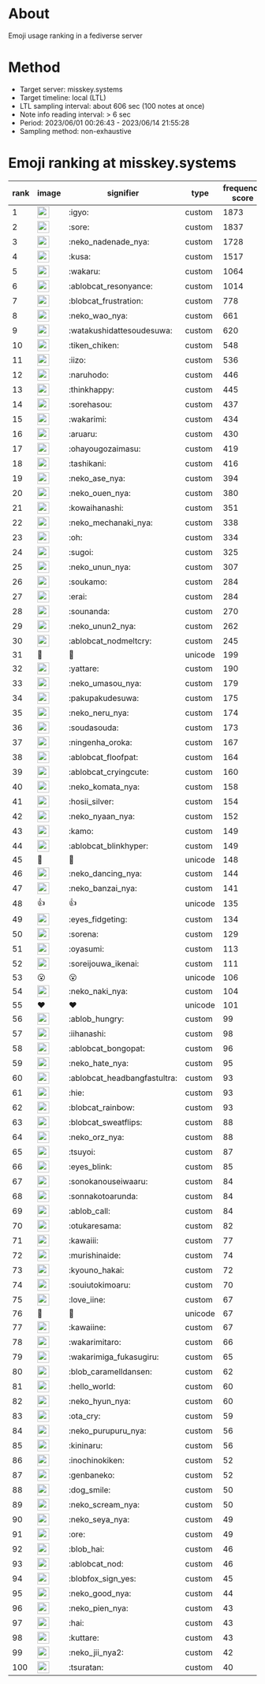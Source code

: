 # About
Emoji usage ranking in a fediverse server

# Method
- Target server: misskey.systems
- Target timeline: local (LTL)
- LTL sampling interval: about 606 sec (100 notes at once)
- Note info reading interval: > 6 sec
- Period: 2023/06/01 00:26:43 - 2023/06/14 21:55:28 
- Sampling method: non-exhaustive

# Emoji ranking at misskey.systems

|rank|image|signifier|type|frequency score|
|----|----|----|----|----|
|1|<img height="24" src="https://misskey.systems/emoji/igyo.webp">|:igyo:|custom|1873|
|2|<img height="24" src="https://misskey.systems/emoji/sore.webp">|:sore:|custom|1837|
|3|<img height="24" src="https://misskey.systems/emoji/neko_nadenade_nya.webp">|:neko_nadenade_nya:|custom|1728|
|4|<img height="24" src="https://misskey.systems/emoji/kusa.webp">|:kusa:|custom|1517|
|5|<img height="24" src="https://misskey.systems/emoji/wakaru.webp">|:wakaru:|custom|1064|
|6|<img height="24" src="https://misskey.systems/emoji/ablobcat_resonyance.webp">|:ablobcat_resonyance:|custom|1014|
|7|<img height="24" src="https://misskey.systems/emoji/blobcat_frustration.webp">|:blobcat_frustration:|custom|778|
|8|<img height="24" src="https://misskey.systems/emoji/neko_wao_nya.webp">|:neko_wao_nya:|custom|661|
|9|<img height="24" src="https://misskey.systems/emoji/watakushidattesoudesuwa.webp">|:watakushidattesoudesuwa:|custom|620|
|10|<img height="24" src="https://misskey.systems/emoji/tiken_chiken.webp">|:tiken_chiken:|custom|548|
|11|<img height="24" src="https://misskey.systems/emoji/iizo.webp">|:iizo:|custom|536|
|12|<img height="24" src="https://misskey.systems/emoji/naruhodo.webp">|:naruhodo:|custom|446|
|13|<img height="24" src="https://misskey.systems/emoji/thinkhappy.webp">|:thinkhappy:|custom|445|
|14|<img height="24" src="https://misskey.systems/emoji/sorehasou.webp">|:sorehasou:|custom|437|
|15|<img height="24" src="https://misskey.systems/emoji/wakarimi.webp">|:wakarimi:|custom|434|
|16|<img height="24" src="https://misskey.systems/emoji/aruaru.webp">|:aruaru:|custom|430|
|17|<img height="24" src="https://misskey.systems/emoji/ohayougozaimasu.webp">|:ohayougozaimasu:|custom|419|
|18|<img height="24" src="https://misskey.systems/emoji/tashikani.webp">|:tashikani:|custom|416|
|19|<img height="24" src="https://misskey.systems/emoji/neko_ase_nya.webp">|:neko_ase_nya:|custom|394|
|20|<img height="24" src="https://misskey.systems/emoji/neko_ouen_nya.webp">|:neko_ouen_nya:|custom|380|
|21|<img height="24" src="https://misskey.systems/emoji/kowaihanashi.webp">|:kowaihanashi:|custom|351|
|22|<img height="24" src="https://misskey.systems/emoji/neko_mechanaki_nya.webp">|:neko_mechanaki_nya:|custom|338|
|23|<img height="24" src="https://misskey.systems/emoji/oh.webp">|:oh:|custom|334|
|24|<img height="24" src="https://misskey.systems/emoji/sugoi.webp">|:sugoi:|custom|325|
|25|<img height="24" src="https://misskey.systems/emoji/neko_unun_nya.webp">|:neko_unun_nya:|custom|307|
|26|<img height="24" src="https://misskey.systems/emoji/soukamo.webp">|:soukamo:|custom|284|
|27|<img height="24" src="https://misskey.systems/emoji/erai.webp">|:erai:|custom|284|
|28|<img height="24" src="https://misskey.systems/emoji/sounanda.webp">|:sounanda:|custom|270|
|29|<img height="24" src="https://misskey.systems/emoji/neko_unun2_nya.webp">|:neko_unun2_nya:|custom|262|
|30|<img height="24" src="https://misskey.systems/emoji/ablobcat_nodmeltcry.webp">|:ablobcat_nodmeltcry:|custom|245|
|31|🍗|🍗|unicode|199|
|32|<img height="24" src="https://misskey.systems/emoji/yattare.webp">|:yattare:|custom|190|
|33|<img height="24" src="https://misskey.systems/emoji/neko_umasou_nya.webp">|:neko_umasou_nya:|custom|179|
|34|<img height="24" src="https://misskey.systems/emoji/pakupakudesuwa.webp">|:pakupakudesuwa:|custom|175|
|35|<img height="24" src="https://misskey.systems/emoji/neko_neru_nya.webp">|:neko_neru_nya:|custom|174|
|36|<img height="24" src="https://misskey.systems/emoji/soudasouda.webp">|:soudasouda:|custom|173|
|37|<img height="24" src="https://misskey.systems/emoji/ningenha_oroka.webp">|:ningenha_oroka:|custom|167|
|38|<img height="24" src="https://misskey.systems/emoji/ablobcat_floofpat.webp">|:ablobcat_floofpat:|custom|164|
|39|<img height="24" src="https://misskey.systems/emoji/ablobcat_cryingcute.webp">|:ablobcat_cryingcute:|custom|160|
|40|<img height="24" src="https://misskey.systems/emoji/neko_komata_nya.webp">|:neko_komata_nya:|custom|158|
|41|<img height="24" src="https://misskey.systems/emoji/hosii_silver.webp">|:hosii_silver:|custom|154|
|42|<img height="24" src="https://misskey.systems/emoji/neko_nyaan_nya.webp">|:neko_nyaan_nya:|custom|152|
|43|<img height="24" src="https://misskey.systems/emoji/kamo.webp">|:kamo:|custom|149|
|44|<img height="24" src="https://misskey.systems/emoji/ablobcat_blinkhyper.webp">|:ablobcat_blinkhyper:|custom|149|
|45|🎉|🎉|unicode|148|
|46|<img height="24" src="https://misskey.systems/emoji/neko_dancing_nya.webp">|:neko_dancing_nya:|custom|144|
|47|<img height="24" src="https://misskey.systems/emoji/neko_banzai_nya.webp">|:neko_banzai_nya:|custom|141|
|48|👍|👍|unicode|135|
|49|<img height="24" src="https://misskey.systems/emoji/eyes_fidgeting.webp">|:eyes_fidgeting:|custom|134|
|50|<img height="24" src="https://misskey.systems/emoji/sorena.webp">|:sorena:|custom|129|
|51|<img height="24" src="https://misskey.systems/emoji/oyasumi.webp">|:oyasumi:|custom|113|
|52|<img height="24" src="https://misskey.systems/emoji/soreijouwa_ikenai.webp">|:soreijouwa_ikenai:|custom|111|
|53|😮|😮|unicode|106|
|54|<img height="24" src="https://misskey.systems/emoji/neko_naki_nya.webp">|:neko_naki_nya:|custom|104|
|55|❤|❤|unicode|101|
|56|<img height="24" src="https://misskey.systems/emoji/ablob_hungry.webp">|:ablob_hungry:|custom|99|
|57|<img height="24" src="https://misskey.systems/emoji/iihanashi.webp">|:iihanashi:|custom|98|
|58|<img height="24" src="https://misskey.systems/emoji/ablobcat_bongopat.webp">|:ablobcat_bongopat:|custom|96|
|59|<img height="24" src="https://misskey.systems/emoji/neko_hate_nya.webp">|:neko_hate_nya:|custom|95|
|60|<img height="24" src="https://misskey.systems/emoji/ablobcat_headbangfastultra.webp">|:ablobcat_headbangfastultra:|custom|93|
|61|<img height="24" src="https://misskey.systems/emoji/hie.webp">|:hie:|custom|93|
|62|<img height="24" src="https://misskey.systems/emoji/blobcat_rainbow.webp">|:blobcat_rainbow:|custom|93|
|63|<img height="24" src="https://misskey.systems/emoji/blobcat_sweatflips.webp">|:blobcat_sweatflips:|custom|88|
|64|<img height="24" src="https://misskey.systems/emoji/neko_orz_nya.webp">|:neko_orz_nya:|custom|88|
|65|<img height="24" src="https://misskey.systems/emoji/tsuyoi.webp">|:tsuyoi:|custom|87|
|66|<img height="24" src="https://misskey.systems/emoji/eyes_blink.webp">|:eyes_blink:|custom|85|
|67|<img height="24" src="https://misskey.systems/emoji/sonokanouseiwaaru.webp">|:sonokanouseiwaaru:|custom|84|
|68|<img height="24" src="https://misskey.systems/emoji/sonnakotoarunda.webp">|:sonnakotoarunda:|custom|84|
|69|<img height="24" src="https://misskey.systems/emoji/ablob_call.webp">|:ablob_call:|custom|84|
|70|<img height="24" src="https://misskey.systems/emoji/otukaresama.webp">|:otukaresama:|custom|82|
|71|<img height="24" src="https://misskey.systems/emoji/kawaiii.webp">|:kawaiii:|custom|77|
|72|<img height="24" src="https://misskey.systems/emoji/murishinaide.webp">|:murishinaide:|custom|74|
|73|<img height="24" src="https://misskey.systems/emoji/kyouno_hakai.webp">|:kyouno_hakai:|custom|72|
|74|<img height="24" src="https://misskey.systems/emoji/souiutokimoaru.webp">|:souiutokimoaru:|custom|70|
|75|<img height="24" src="https://misskey.systems/emoji/love_iine.webp">|:love_iine:|custom|67|
|76|🤔|🤔|unicode|67|
|77|<img height="24" src="https://misskey.systems/emoji/kawaiine.webp">|:kawaiine:|custom|67|
|78|<img height="24" src="https://misskey.systems/emoji/wakarimitaro.webp">|:wakarimitaro:|custom|66|
|79|<img height="24" src="https://misskey.systems/emoji/wakarimiga_fukasugiru.webp">|:wakarimiga_fukasugiru:|custom|65|
|80|<img height="24" src="https://misskey.systems/emoji/blob_caramelldansen.webp">|:blob_caramelldansen:|custom|62|
|81|<img height="24" src="https://misskey.systems/emoji/hello_world.webp">|:hello_world:|custom|60|
|82|<img height="24" src="https://misskey.systems/emoji/neko_hyun_nya.webp">|:neko_hyun_nya:|custom|60|
|83|<img height="24" src="https://misskey.systems/emoji/ota_cry.webp">|:ota_cry:|custom|59|
|84|<img height="24" src="https://misskey.systems/emoji/neko_purupuru_nya.webp">|:neko_purupuru_nya:|custom|56|
|85|<img height="24" src="https://misskey.systems/emoji/kininaru.webp">|:kininaru:|custom|56|
|86|<img height="24" src="https://misskey.systems/emoji/inochinokiken.webp">|:inochinokiken:|custom|52|
|87|<img height="24" src="https://misskey.systems/emoji/genbaneko.webp">|:genbaneko:|custom|52|
|88|<img height="24" src="https://misskey.systems/emoji/dog_smile.webp">|:dog_smile:|custom|50|
|89|<img height="24" src="https://misskey.systems/emoji/neko_scream_nya.webp">|:neko_scream_nya:|custom|50|
|90|<img height="24" src="https://misskey.systems/emoji/neko_seya_nya.webp">|:neko_seya_nya:|custom|49|
|91|<img height="24" src="https://misskey.systems/emoji/ore.webp">|:ore:|custom|49|
|92|<img height="24" src="https://misskey.systems/emoji/blob_hai.webp">|:blob_hai:|custom|46|
|93|<img height="24" src="https://misskey.systems/emoji/ablobcat_nod.webp">|:ablobcat_nod:|custom|46|
|94|<img height="24" src="https://misskey.systems/emoji/blobfox_sign_yes.webp">|:blobfox_sign_yes:|custom|45|
|95|<img height="24" src="https://misskey.systems/emoji/neko_good_nya.webp">|:neko_good_nya:|custom|44|
|96|<img height="24" src="https://misskey.systems/emoji/neko_pien_nya.webp">|:neko_pien_nya:|custom|43|
|97|<img height="24" src="https://misskey.systems/emoji/hai.webp">|:hai:|custom|43|
|98|<img height="24" src="https://misskey.systems/emoji/kuttare.webp">|:kuttare:|custom|43|
|99|<img height="24" src="https://misskey.systems/emoji/neko_jii_nya2.webp">|:neko_jii_nya2:|custom|42|
|100|<img height="24" src="https://misskey.systems/emoji/tsuratan.webp">|:tsuratan:|custom|40|
